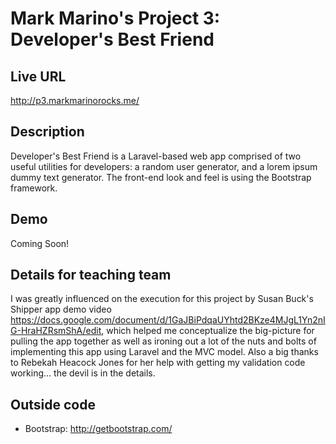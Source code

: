 # Mark Marino's Project 3: Developer's Best Friend

## Live URL
<http://p3.markmarinorocks.me/>

## Description
Developer's Best Friend is a Laravel-based web app comprised of two useful utilities for developers: a random user generator, and a lorem ipsum dummy text generator. The front-end look and feel is using the Bootstrap framework.

## Demo
Coming Soon!

## Details for teaching team
I was greatly influenced on the execution for this project by Susan Buck's Shipper app demo video <https://docs.google.com/document/d/1GaJBiPdqaUYhtd2BKze4MJgL1Yn2nIG-HraHZRsmShA/edit>, which helped me conceptualize the big-picture for pulling the app together as well as ironing out a lot of the nuts and bolts of implementing this app using Laravel and the MVC model. Also a big thanks to Rebekah Heacock Jones for her help with getting my validation code working... the devil is in the details.

## Outside code
* Bootstrap: http://getbootstrap.com/
